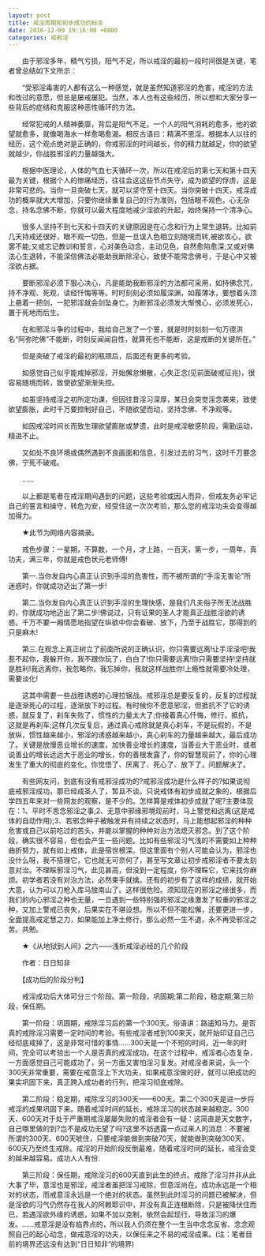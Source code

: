 ```yaml
---
layout: post
title: 戒淫周期和初步成功的标志
date: 2016-12-09 19:16:00 +0800
categories: 戒邪淫
---
```


　　由于邪淫多年，精气亏损，阳气不足，所以戒淫的最初一段时间很是关键，笔者曾总结如下文所示：
　　“受邪淫毒害的人都有这么一种感觉，就是虽然知道邪淫的危害，戒淫的方法和改过的意愿，但总是屡戒屡犯。当然，本人也有这些经历，所以想和大家分享一些背后的症结和克服这种恶性循环的方法。
　　经常犯戒的人精神萎靡，背后是阳气不足。一个人的阳气消耗的愈多，他的欲望就愈多，就像喝海水一样愈喝愈渴。相反古语曰：精满不思淫。根据本人以往的经历，这个观点绝对是正确的，你戒邪淫的时间越长，你的精力就越足，你的欲望就越少，你战胜邪淫的力量越强大。
　　根据中医理论，人体的气血七天循环一次，所以在戒淫后的第七天和第十四天最为关键，根据个人的惨痛经历，往往会这这些节点失守，成为欲望的俘虏，这是非常可悲的。当你一旦突破七天，就可以坚守至十四天。当你突破十四天，戒淫成功的概率就大大增加，只要你继续重复自己的行为准则，包括眼不观色，心无杂念，持名念佛不断，你就可以最大程度地减少淫欲的升起，始终保持一个清净心。
　　很多人坚持不到七天和十四天的关键原因是在心念和行为上常生退转。比如前几天持戒还很好，眼不观一切色，但是一旦误入色相立刻随境而转,被欲攻心，欲罢不能;又或忘记教训和誓言，心对美色动念，主动见色，自然愈陷愈深;又或对佛法心生退转，不能深信佛法必能助我断除淫心，致使不能常念佛号，于是心中又被淫欲占据。
　　要断邪淫必须下狠心决心，凡是能助我断邪淫的方法都可采用，如持佛念咒，持不净观、死观，读经忏悔等等。时时刻刻必须如履深渊，如履薄冰，要想着头顶上悬着一把剑，一犯邪淫就会剑坠身亡。为断邪淫必须发大惭愧心，必须发死心，置于死地而后生。
　　在和邪淫斗争的过程中，我给自己发了一个誓，就是时时刻刻一句万德洪名“阿弥陀佛”不能断，时刻反闻闻自性，就算死也不能断，这是戒断的关键所在。”
　　但是突破了戒淫的最初的瓶颈后，后面还有更多的考验。
　　如感觉自己似乎能戒掉邪淫，开始懈怠懒散，心失正念(见前面破戒征兆)，很容易随境而转，致使欲望渐渐失控。
　　如虽坚持戒淫之初所定功课，但因往昔淫习深厚，某日会突觉淫念袭来，致使欲望膨胀，此时千万要控制好自己，不随欲望而动，坚持念佛、不净观等。
　　如因戒淫时间长而致生理欲望膨胀或梦遗，此时是戒淫敏感阶段，需勤运动，精进不止。
　　又如处不良环境或偶然遇到不良画面和信息，引发过去的习气，这时千万要念佛，宁死不破戒。
　　……
　　以上都是笔者在戒淫期间遇到的问题，这些考验或因人而异，但戒友务必牢记自己的誓言和操守，转危为安，经受住这一次次考验，那么您的戒淫功夫会变得越加得力。
　　★此节为网络内容摘录。
　　戒色步骤：一星期，不算数，一个月，才上路，一百天，第一步，一周年，真功夫，满三年，你就是戒色状元老师傅!
　　第一.当你发自内心真正认识到手淫的危害性，而不被所谓的“手淫无害论”所迷惑时，你就成功迈出了第一步!
　　第二.当你发自内心真正认识到手淫的生理快感，是我们凡夫俗子所无法战胜的，你就成功地迈出了第二步!佛说过，只有证果的圣人才能真正战胜淫欲的诱惑。千万不要一厢情愿地指望在纵欲中你会看破、放下，乃至于战胜它，那得到的只是麻木!
　　第三.在观念上真正树立了前面所说的正确认识，你只需要远离!让手淫滚吧!我惹不起你，我躲开你，我不跟你玩了，白白了!你只需要远离!你只需要坚持!坚持就是胜利!我远离你，我忽略你，我忘掉你，我就这样战胜你!上瘾性就需要冷处理，需要淡化!
　　这其中需要一些战胜诱惑的心理拉锯战。戒邪淫总是要反复的，反复的过程就是逐渐死心的过程，逐渐放下的过程。有时候你不愿意邪淫，但抵抗不了它的诱惑，就反复了，刹车失败了，惯性的力量太大了;你接着真心忏悔，修行，抵抗，这就是再刹车;这样几次反复后，通过真心戒除就是真心刹车，不是玩假的，不是放纵，惯性越来越小，邪淫的诱惑越来越小，真心刹车的力量越来越大，最后成功了。关键是放慢恶业增长的速度，加快善业增长的速度，当善业大于恶业时，或者说善业的增长远远大于恶业的增长，你的善根发露了，你的智慧现前了，你的心理发生了重大的彻底的变化，你觉悟了、厌离了、死心了、放下了，问题解决了。
　　有些网友问，到底有没有戒邪淫成功的?戒邪淫成功是什么样子的?如果说彻底戒邪淫成功，那已经成圣人了，暂且不谈。只说戒体有初步成就之象的，根据后学四五年来对一些网友的观察，是不少的。怎样算是戒体初步成就了呢?主要体现在：1、平时不思念邪淫之事;2、无意中邪缘邪境现前时，马上警觉和远离(这是戒体的自动作用);3、若邪念种子被触发并有持续之状态时，马上能想起邪淫的种种危害或自己以前吃过的苦头，并能以掌握的种种对治方法熄灭邪念。到了这个阶段，确实很不容易，但也会产生一些问题。比如有些邪淫习气浅的不需要如上种种曲折努力，就有如上戒体，此是宿世根深。但这里面有个别人可能会认为，邪淫也没什么呀，我不搭理它，它也就无可奈何了，甚至写文章让初步戒邪淫者不要太刻意对治。不理睬邪淫习气，此见甚高，但没到一定程度，你不理睬它，它来找你麻烦。初学者若没有对治方法，必然束手就擒。还有的初步有了这样的成绩，就开始大意，认为可以刀枪入库马放南山了。这样很危险。须知现在的邪淫之缘很多，而我们的内心邪淫之种也无量，一旦遇到一些特别强的邪淫之缘激发了较重的邪淫之种，又加上警戒已丧失，后果实在不堪设想。所以不但不能松懈，还要更进一步，全面提高戒定慧之力，如果能加上净土修行，那么必然一生不退，永不再受邪淫之苦。共勉。
　　★《从地狱到人间》之六——浅析戒淫必经的几个阶段
　　作者：日日知非
　　【成功后的阶段分判】
　　戒淫成功后大体可分三个阶段。第一阶段，巩固期;第二阶段，稳定期;第三阶段，保任期。
　　第一阶段：巩固期，戒除淫习后的第一个300天。俗语讲：路遥知马力。是否真的戒除淫习需要一定时间的考验。有些戒淫者戒到100来天，就开始印证自己已经彻底戒掉了，这是非常可惜的事情……300天是一个不短的时间，近一年的时间，完全可以考验出一个人是否真的戒淫成功。在这个过程中，戒淫者心态复杂，一方面感觉自己可能成功了，另一方面又害怕淫习复发。对戒淫者来说，头一个300天非常重要，需要在戒意淫上下大功夫，如果戒意淫做的好，就可以把成功的果实巩固下来，真正跨入成功者的行列，把淫习彻底戒除。
　　第二阶段：稳定期，戒除淫习的300天——600天。第二个300天是进一步将戒淫的成果巩固下来。随着戒淫时间的延长，戒除淫习的状态越来越稳定。300天、600天对于处于严重期戒淫屡屡失败的戒淫者会有一疑：这简直是天文数字，自己哪里做的到?岂不是成功无望了吗?这里不妨透露一点过来人的消息：不要被所谓的300天、600天唬住，只要戒淫能做到突破70天，就能做到突破300天、600天乃至终生戒除。戒淫的开始阶段反倒最难，随着戒淫时间的延长，戒淫会变的越来越容易。成功人人有份.
　　第三阶段：保任期，戒除淫习的600天直到此生的终点。戒除了淫习并非从此大事了毕，意淫也是邪淫，戒淫者虽把淫习戒除，但意淫尚在。成功永远是一个相对的状态，而戒意淫永远是一个绝对的状态。虽然到此时淫习的问题已被解决，但是淫欲的习气仍然存在我人的阿赖耶识中，并没有真正连根断除，只是被降伏住而已，若遇淫欲外缘的诱惑，如果不加以克制，依然会起现行，导致淫习的爆发。……戒意淫是没有临界点的，所以我人仍须在整个一生当中念念反省、念念观照自己的起心动念，做戒意淫的功夫，以保任来之不易的戒淫成果。(注：笔者目前的境界还远没有达到“日日知非”的境界)